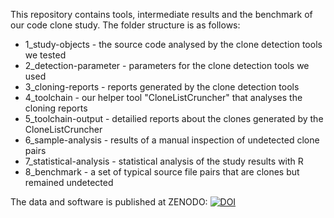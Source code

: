 This repository contains tools, intermediate results and the benchmark of our code clone study. The folder structure is as follows:

* 1_study-objects - the source code analysed by the clone detection tools we tested
* 2_detection-parameter - parameters for the clone detection tools we used
* 3_cloning-reports - reports generated by the clone detection tools
* 4_toolchain - our helper tool "CloneListCruncher" that analyses the cloning reports
* 5_toolchain-output - detailied reports about the clones generated by the CloneListCruncher
* 6_sample-analysis - results of a manual inspection of undetected clone pairs
* 7_statistical-analysis - statistical analysis of the study results with R
* 8_benchmark - a set of typical source file pairs that are clones but remained undetected

The data and software is published at ZENODO:
[![DOI](https://zenodo.org/badge/7107/SE-Stuttgart/clone-study.png)](http://dx.doi.org/10.5281/zenodo.12646)
